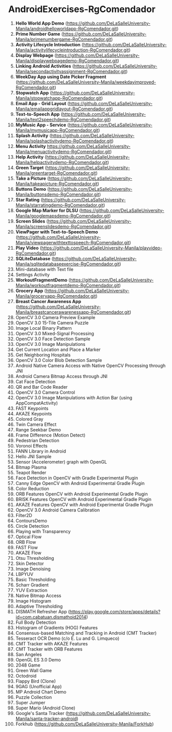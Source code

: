 # AndroidExercises-RgComendador

1. **Hello World App Demo** (https://github.com/DeLaSalleUniversity-Manila/androidhelloworldapp-RgComendador.git)
2. **Prime Number Game** (https://github.com/DeLaSalleUniversity-Manila/primenumbergame-RgComendador.git)
3. **Activity Lifecycle Introduction** (https://github.com/DeLaSalleUniversity-Manila/activitylifecycleintroduction-RgComendador.git)
4. **Display Webpage** (https://github.com/DeLaSalleUniversity-Manila/displaywebpagedemo-RgComendador.git)
5. **Linking Android Activities** (https://github.com/DeLaSalleUniversity-Manila/secondactivityassignment-RgComendador.git)
6. **WeekDay App using Date Picker Fragment** (https://github.com/DeLaSalleUniversity-Manila/weekdayimproved-RgComendador.git)
7. **Stopwatch App** (https://github.com/DeLaSalleUniversity-Manila/stopwatchapp-RgComendador.git)
8. **Email App - Grid Layout** (https://github.com/DeLaSalleUniversity-Manila/emailappgridlayout-RgComendador.git)
9. **Text-to-Speech App** (https://github.com/DeLaSalleUniversity-Manila/text2speechdemo-RgComendador.git)
10. **MyMusic App - Service** (https://github.com/DeLaSalleUniversity-Manila/mymusicapp-RgComendador.git)
11. **Splash Activity** (https://github.com/DeLaSalleUniversity-Manila/splashactivitydemo-RgComendador.git)
12. **Menu Activity** https://github.com/DeLaSalleUniversity-Manila/menuactivitydemo-RgComendador.git)
13. **Help Activity** (https://github.com/DeLaSalleUniversity-Manila/helpactivitydemo-RgComendador.git)
14. **Green Target** (https://github.com/DeLaSalleUniversity-Manila/greentarget-RgComendador.git)
15. **Take a Picture** (https://github.com/DeLaSalleUniversity-Manila/takeapicture-RgComendador.git)
16. **Buttons Demo** (https://github.com/DeLaSalleUniversity-Manila/buttonsdemo-RgComendador.git)
17. **Star Rating** (https://github.com/DeLaSalleUniversity-Manila/starratingdemo-RgComendador.git)
18. **Google Map Marker for DLSU** (https://github.com/DeLaSalleUniversity-Manila/googlemapsdemo-RgComendador.git)
19. **Screen Slides** (https://github.com/DeLaSalleUniversity-Manila/screenslidesdemo-RgComendador.git) 
20. **ViewPager with Text-to-Speech Demo** (https://github.com/DeLaSalleUniversity-Manila/viewpagerwithtexttospeech-RgComendador.git)
21. **Play Video** (https://github.com/DeLaSalleUniversity-Manila/playvideo-RgComendador.git)
22. **SQLiteDatabase** (https://github.com/DeLaSalleUniversity-Manila/sqlitedatabaseexercise-RgComendador.git)
23. Mini-database with Text file 
24. Settings Activity 
25. **WorkoutFragmentDemo** (https://github.com/DeLaSalleUniversity-Manila/workoutfragmentdemo-RgComendador.git)
26. **Grocery App** (https://github.com/DeLaSalleUniversity-Manila/groceryapp-RgComendador.git)
27. **Breast Cancer Awareness App** (https://github.com/DeLaSalleUniversity-Manila/breastcancerawarenessapp-RgComendador.git)
28. OpenCV 3.0 Camera Preview Example 
29. OpenCV 3.0 15-Tile Camera Puzzle 
30. Image Local Binary Pattern 
31. OpenCV 3.0 Mixed-Signal Processing 
32. OpenCV 3.0 Face Detection Sample 
33. OpenCV 3.0 Image Manipulations 
34. Get Current Location and Place a Marker 
35. Get Neighboring Hospitals 
36. OpenCV 3.0 Color Blob Detection Sample 
37. Android Native Camera Access with Native OpenCV Processing through JNI
38. Android Camera Bitmap Access through JNI
39. Cat Face Detection 
40. QR and Bar Code Reader 
41. OpenCV 3.0 Camera Control 
42. OpenCV 3.0 Image Manipulations with Action Bar (using AppCompatActivity)
43. FAST Keypoints 
44. AKAZE Keypoints 
45. Colored Gray 
46. Twin Camera Effect 
47. Range Seekbar Demo 
48. Frame Difference (Motion Detect) 
49. Pedestrian Detection 
50. Voronoi Effects 
51. FANN Library in Android 
52. Hello JNI Sample 
53. Sensor (Accelerometer) graph with OpenGL 
55. Bitmap Plasma 
56. Teapot Render 
57. Face Detection in OpenCV with Gradle Experimental Plugin 
58. Canny Edge OpenCV with Android Experimental Gradle Plugin 
59. Color Reduction
60. ORB Features OpenCV with Android Experimental Gradle Plugin 
61. BRISK Features OpenCV with Android Experimental Gradle Plugin 
62. AKAZE Features OpenCV with Android Experimental Gradle Plugin 
63. OpenCV 3.0 Android Camera Calibration 
64. Filter2D 
65. ContoursDemo 
66. Circle Detection 
67. Playing with Transparency 
68. Optical Flow 
69. ORB Flow 
70. FAST Flow 
71. AKAZE Flow 
72. Otsu Thresholding 
73. Skin Detector 
74. Image Denoising 
75. LBPYUV 
76. Basic Thresholding 
77. Scharr Gradient 
78. YUV Extraction 
79. Native Bitmap Access 
80. Image Histogram 
81. Adaptive Thresholding 
82. DISMATH Refresher App (https://play.google.com/store/apps/details?id=com.cabatuan.dismathoid2014)
83. Full Body Detection 
84. Histogram of Gradients (HOG) Features 
85. Consensus-based Matching and Tracking in Android (CMT Tracker) 
86. Tesseract OCR Demo (c/o E. Lu and G. Limqueco)
87. CMT Tracker with AKAZE Features 
88. CMT Tracker with ORB Features 
89. San Angeles 
90. OpenGL ES 3.0 Demo 
91. 2048 Game 
92. Green Wall Game 
93. Octodroid 
94. Flappy Bird (Clone) 
95. 9GAG (Unofficial App)
96. MP Android Chart Demo 
97. Puzzle Collection 
98. Super Jumper 
99. Super Mario (Android Clone) 
100. Google's Santa Tracker (https://github.com/DeLaSalleUniversity-Manila/santa-tracker-android)
101. Forkhub (https://github.com/DeLaSalleUniversity-Manila/ForkHub)
